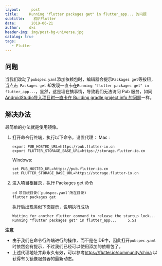 ```yaml
---
layout:     post
title:     Running "flutter packages get" in flutter_app... 的问题
subtitle:    初识Flutter
date:       2019-06-21
author:    dks
header-img: img/post-bg-universe.jpg
catalog: true
tags:
   - Flutter
---
```




## 问题
当我们改动了`pubspec.yaml`添加依赖包时，编辑器会提示`Packages get`等按钮，当点击` Packages get` 却发现一直卡在`Running "flutter packages get" in flutter_app...`，显然，这是墙在搞事情，导致我们无法访问 Pub 服务，如同[AndroidStudio导入项目时一直卡在 Building gradle project info 的问题](http://dkaishu.com/2018/11/27/AndroidStudio%E5%AF%BC%E5%85%A5%E9%A1%B9%E7%9B%AE%E6%97%B6%E4%B8%80%E7%9B%B4%E5%8D%A1%E5%9C%A8-Building-gradle-project-info-%E7%9A%84%E9%97%AE%E9%A2%98/)一样。

## 解决办法
最简单的办法就是使用镜像。
1. 打开命令行终端，执行以下命令，设置代理：
	Mac :
	```
	export PUB_HOSTED_URL=https://pub.flutter-io.cn
	export FLUTTER_STORAGE_BASE_URL=https://storage.flutter-io.cn
	```

	Windows:
	```
	set PUB_HOSTED_URL=https://pub.flutter-io.cn
	set FLUTTER_STORAGE_BASE_URL=https://storage.flutter-io.cn
	```
2. 进入项目根目录，执行 Packages get 命令
	```
	cd 项目根目录(`pubspec.yaml`所在目录)
	flutter packages get 
	```
	执行后出现类似下面提示，说明执行成功
	```
	Waiting for another flutter command to release the startup lock...
	Running "flutter packages get" in flutter_app...     5.5s
	```

**注意** 

- 由于我们在命令行终端进行的操作，而不是在IDE中，因此打开`pubspec.yaml`时依然会有提示，不过我们已经可以使用添加的依赖包了。
- 上述代理地址并非永久有效，可以参考<https://flutter.io/community/china> 以获得有关镜像服务器的最新动态。
